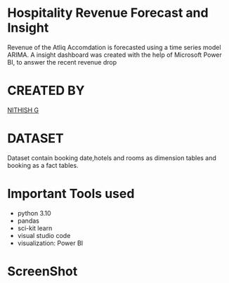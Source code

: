 # Hospitality Revenue Forecast and Insight

Revenue of the Atliq Accomdation is forecasted using a time series model ARIMA. A insight dashboard was created with the help of Microsoft Power BI, to answer the recent revenue drop 


# CREATED BY
[NITHISH G](https://www.linkedin.com/in/nithish-g/)



# DATASET
Dataset contain booking date,hotels and rooms as dimension tables and booking as a fact tables.

# Important Tools used
- python 3.10
- pandas
- sci-kit learn
- visual studio code
- visualization: Power BI




# ScreenShot 
<img src="">




